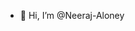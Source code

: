 - 👋 Hi, I’m @Neeraj-Aloney


<!---
Neeraj-Aloney/Neeraj-Aloney is a ✨ special ✨ repository because its `README.md` (this file) appears on your GitHub profile.
You can click the Preview link to take a look at your changes.
--->
